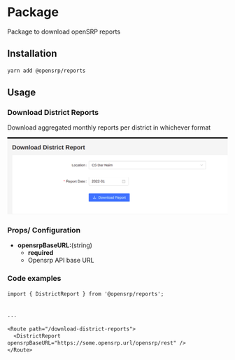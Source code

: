 # Package

Package to download openSRP reports

## Installation

```sh
yarn add @opensrp/reports
```

## Usage

### Download District Reports

Download aggregated monthly reports per district in whichever format

![Download District Reports](public/assets/img/download-district-reports.png)

### Props/ Configuration

- **opensrpBaseURL:**(string)
  - **required**
  - Opensrp API base URL

### Code examples

```tsx
import { DistrictReport } from '@opensrp/reports';


...

<Route path="/download-district-reports">
  <DistrictReport opensrpBaseURL="https://some.opensrp.url/opensrp/rest" />
</Route>
```
